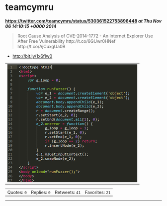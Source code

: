# teamcymru
**https://twitter.com/teamcymru/status/530361522753896448 _at Thu Nov 06 14:10:15 +0000 2014_**
<blockquote>
Root Cause Analysis of CVE-2014-1772 - An Internet Explorer Use After Free Vulnerability  http://t.co/6GUwr0HNef http://t.co/AjCuxgUa0B
</blockquote>

* http://bit.ly/1x6fIw0

<table><tr>
<td><img src="pictures/http+++pbs.twimg.com+media+B1w4_qqIgAE-tq9.png" alt="http://pbs.twimg.com/media/B1w4_qqIgAE-tq9.png"></td>
</tr></table>
<table><tr>
<td>Quotes: <code>0</code></td>
<td>Replies: <code>0</code></td>
<td>Retweets: <code>41</code></td>
<td>Favorites: <code>21</code></td>
</tr></table>

---

